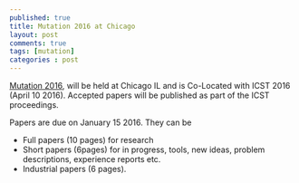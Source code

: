 ```yaml
---
published: true
title: Mutation 2016 at Chicago
layout: post
comments: true
tags: [mutation]
categories : post
---
```

[Mutation 2016](https://sites.google.com/site/mutation2016/mutation-2016), will be held at Chicago IL and is Co-Located with ICST 2016 (April 10 2016). Accepted papers will be published as part of the ICST proceedings.

Papers are due on January 15 2016. They can be 

* Full papers (10 pages) for research
* Short papers (6pages) for in progress,  tools, new ideas, problem descriptions, experience reports etc.
* Industrial papers (6 pages).
